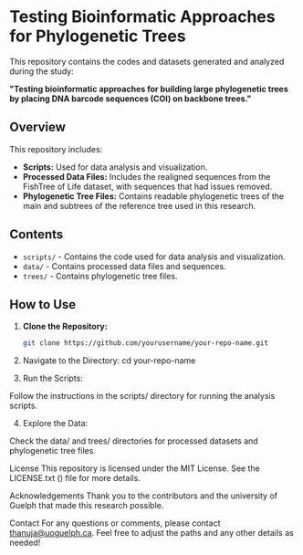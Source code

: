 # Testing Bioinformatic Approaches for Phylogenetic Trees

This repository contains the codes and datasets generated and analyzed during the study:

**"Testing bioinformatic approaches for building large phylogenetic trees by placing DNA barcode sequences (COI) on backbone trees."**

## Overview

This repository includes:

- **Scripts:** Used for data analysis and visualization.
- **Processed Data Files:** Includes the realigned sequences from the FishTree of Life dataset, with sequences that had issues removed.
- **Phylogenetic Tree Files:** Contains readable phylogenetic trees of the main and subtrees of the reference tree used in this research.

## Contents

- `scripts/` - Contains the code used for data analysis and visualization.
- `data/` - Contains processed data files and sequences.
- `trees/` - Contains phylogenetic tree files.

## How to Use

1. **Clone the Repository:**
   ```sh
   git clone https://github.com/yourusername/your-repo-name.git

2.  Navigate to the Directory:
   cd your-repo-name

3.  Run the Scripts:

Follow the instructions in the scripts/ directory for running the analysis scripts.

4.  Explore the Data:

Check the data/ and trees/ directories for processed datasets and phylogenetic tree files.

License
This repository is licensed under the MIT License. See the LICENSE.txt () file for more details.

Acknowledgements
Thank you to the contributors and the university of Guelph that made this research possible.

Contact
For any questions or comments, please contact thanuja@uoguelph.ca.
Feel free to adjust the paths and any other details as needed!
